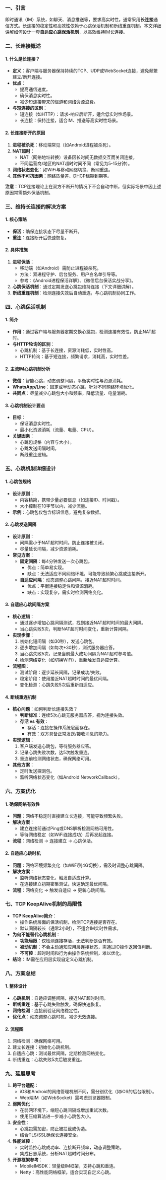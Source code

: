
### 一、引言
即时通讯（IM）系统，如聊天、消息推送等，要求高实时性，通常采用**长连接**通信方式。长连接的稳定性和高效性依赖于心跳保活机制和断线重连机制。本文详细讲解如何设计一套**自适应心跳保活机制**，以高效维持IM长连接。

### 二、长连接概述
#### 1. 什么是长连接？
- **定义**：客户端与服务器保持持续的TCP、UDP或WebSocket连接，避免频繁建立/断开连接。
- **优点**：
  - 提高通信速度。
  - 确保消息实时性。
  - 减少短连接带来的信道和网络资源浪费。
- **与短连接的区别**：
  - 短连接（如HTTP）：请求-响应后断开，适合低实时性场景。
  - 长连接：保持连接，适合IM、推送等高实时性场景。

#### 2. 长连接断开的原因
1. **进程被杀死**：移动端常见（如Android进程被杀死）。
2. **NAT超时**：
   - NAT（网络地址转换）设备因长时间无数据交互而关闭连接。
   - 不同运营商/地区的NAT超时时间不同（常见为5-15分钟）。
3. **网络状态变化**：如WiFi与移动网络切换、断网重连。
4. **其他不可抗因素**：网络质量差、DHCP租期到期等。

**注意**：TCP连接理论上在双方不断开的情况下不会自动中断，但实际场景中因上述原因常需额外保活机制。

### 三、维持长连接的解决方案
#### 1. 核心策略
- **保活**：确保连接状态下尽量不断开。
- **重连**：连接断开后快速恢复。

#### 2. 具体措施
1. **进程保活**：
   - 移动端（如Android）需防止进程被杀死。
   - 方法：双进程守护、后台服务、用户白名单引导等。
   - 参考：《Android进程保活详解》、《微信后台保活实战分享》。
2. **心跳保活机制**：通过定期发送心跳包维持连接（下文详细讲解）。
3. **断线重连机制**：检测连接失效后自动重连，与心跳机制协同工作。

### 四、心跳保活机制
#### 1. 简介
- **作用**：通过客户端与服务器定期交换心跳包，检测连接有效性，防止NAT超时。
- **与HTTP轮询的区别**：
  - 心跳机制：基于长连接，资源消耗低，实时性高。
  - HTTP轮询：基于短连接，频繁请求，消耗高，实时性差。

#### 2. 主流IM心跳机制分析
- **微信**：智能心跳，动态调整间隔，平衡实时性与资源消耗。
- **WhatsApp/Line**：固定或半动态心跳，针对不同网络环境优化。
- **共同点**：尽量减少心跳包大小和频率，降低流量、电量消耗。

#### 3. 心跳机制设计要点
- **目标**：
  - 保证消息实时性。
  - 最小化资源消耗（流量、电量、CPU）。
- **关键因素**：
  - 心跳包规格（内容与大小）。
  - 心跳发送间隔时间。
  - 断线重连逻辑。

### 五、心跳机制详细设计
#### 1. 心跳包规格
- **设计原则**：
  - 内容精简，携带少量必要信息（如连接ID、时间戳）。
  - 大小控制在10字节以内，减少流量。
- **示例**：心跳包仅包含标识信息，避免复杂数据。

#### 2. 心跳发送间隔
- **设计原则**：
  - 间隔需小于NAT超时时间，防止连接被关闭。
  - 尽量延长间隔，减少资源消耗。
- **常见方案**：
  - **固定间隔**：每4分钟发送一次心跳包。
    - 优点：简单易实现。
    - 缺点：无法适应不同网络环境，可能导致频繁心跳或连接断开。
  - **自适应间隔**：动态调整心跳间隔，接近NAT超时时间。
    - 优点：平衡连接稳定性和资源消耗。
    - 缺点：实现复杂，需实时检测网络变化。

#### 3. 自适应心跳间隔方案
- **核心逻辑**：
  - 通过逐步增加心跳间隔测试，找到接近NAT超时时间的最大间隔。
  - 当心跳失败5次，判断NAT超时时间变化，重新计算间隔。
- **实现步骤**：
  1. 初始化短间隔（如30秒），发送心跳包。
  2. 逐步增加间隔（如每次+30秒），测试服务器应答。
  3. 当心跳失败5次，记录当前最大成功间隔为NAT超时参考值。
  4. 检测网络变化（如切换WiFi），重新触发自适应计算。
- **流程图**：
  - 测试阶段：逐步延长间隔，记录成功/失败。
  - 稳定阶段：使用接近NAT超时时间的最优间隔。
  - 变化检测：心跳失败5次后重新自适应。

#### 4. 断线重连机制
- **核心问题**：如何判断长连接失效？
  - **判断标准**：连续5次心跳无服务器应答，视为连接失效。
  - **存活 vs 有效**：
    - 存活：连接在操作系统层面存在。
    - 有效：双方具备正常发送/接收消息的能力。
- **实现逻辑**：
  1. 客户端发送心跳包，等待服务器应答。
  2. 记录心跳失败次数，达5次触发重连。
  3. 重连前检测网络状态，确保网络可用。
- **其他方案**：
  - 定时发送探测包。
  - 监听网络状态变化（如Android NetworkCallback）。

### 六、方案优化
#### 1. 确保网络有效性
- **问题**：网络不稳定时直接建立长连接，可能导致频繁失败。
- **解决方案**：
  - 建立连接前通过Ping或DNS解析检测网络可用性。
  - 等待网络稳定（如WiFi连接成功）后再发起连接。
- **流程**：网络检测 → 连接建立 → 心跳保活。

#### 2. 自适应心跳时机
- **问题**：网络环境频繁变化（如WiFi到4G切换），需及时调整心跳间隔。
- **解决方案**：
  - 监听网络状态变化，触发自适应计算。
  - 在连接建立初期密集测试，快速确定最优间隔。
- **流程**：网络变化 → 触发自适应 → 更新心跳间隔。

### 七、TCP KeepAlive机制的局限性
- **TCP KeepAlive简介**：
  - 操作系统层面的保活机制，检测TCP连接是否存在。
  - 默认间隔较长（通常2小时），不适合IM实时性需求。
- **为何不能替代心跳机制**：
  - **功能局限**：仅检测连接存活，无法判断是否有效。
  - **被动机制**：不会主动通知应用层连接状态，需通过IO操作返回值判断。
  - **不可控**：超时时间和行为由操作系统控制，难以优化。
- **结论**：IM需在应用层实现自定义心跳机制。

### 八、方案总结
#### 1. 整体设计
- **心跳机制**：自适应调整间隔，接近NAT超时时间。
- **断线重连**：基于心跳失败触发，确保快速恢复。
- **网络检测**：连接前验证网络稳定性。
- **优化点**：动态调整心跳时机，减少无效连接。

#### 2. 流程图
1. 网络检测：确保网络可用。
2. 建立长连接：初始化心跳机制。
3. 自适应心跳：测试最优间隔，定期检测网络变化。
4. 断线重连：心跳失败5次后触发重连。

### 九、延展思考
1. **跨平台适配**：
   - iOS和Android的网络管理机制不同，需分别优化（如iOS的后台限制）。
   - Web端IM（如WebSocket）需考虑浏览器限制。
2. **弱网优化**：
   - 在弱网环境下，缩短心跳间隔或增加重试次数。
   - 使用压缩算法进一步减小心跳包大小。
3. **安全性**：
   - 心跳包需加密，防止被拦截或伪造。
   - 结合TLS/SSL确保长连接安全。
4. **性能监控**：
   - 实时监控心跳成功率、连接断开频率，动态调整策略。
   - 集成日志系统，分析NAT超时时间分布。
5. **开源框架参考**：
   - MobileIMSDK：轻量级IM框架，支持心跳和重连。
   - Netty：高性能网络框架，适合实现自定义心跳。

